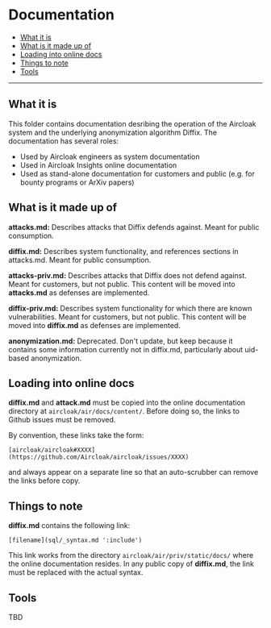 # Documentation

- [What it is](#what-it-is)
- [What is it made up of](#what-is-it-made-up-of)
- [Loading into online docs](#loading-into-online-docs)
- [Things to note](#things-to-note)
- [Tools](#tools)

----------------------

## What it is

This folder contains documentation desribing the operation of the
Aircloak system and the underlying anonymization algorithm Diffix.
The documentation has several roles:
* Used by Aircloak engineers as system documentation
* Used in Aircloak Insights online documentation
* Used as stand-alone documentation for customers and public
(e.g. for bounty programs or ArXiv papers)

## What is it made up of

**attacks.md:** Describes attacks that Diffix defends against.
Meant for public consumption.

**diffix.md:** Describes system functionality, and references
sections in attacks.md.  Meant for public consumption.

**attacks-priv.md:** Describes attacks that Diffix does not defend
against. Meant for customers, but not public. This content will be moved
into **attacks.md** as defenses are implemented.

**diffix-priv.md:** Describes system functionality for which there
are known vulnerabilities.  Meant for customers, but not public. This
content will be moved into **diffix.md** as defenses are implemented.

**anonymization.md:** Deprecated. Don't update, but keep because it contains
some information currently not in diffix.md, particularly about uid-based
anonymization.

## Loading into online docs

**diffix.md** and **attack.md** must be copied into the online
documentation directory at `aircloak/air/docs/content/`. Before doing so,
the links to Github issues must be removed.

By convention, these links take the form:

`[aircloak/aircloak#XXXX](https://github.com/Aircloak/aircloak/issues/XXXX)`

and always appear on a separate line so that an auto-scrubber can
remove the links before copy.

## Things to note

**diffix.md** contains the following link:

`[filename](sql/_syntax.md ':include')`

This link works from the directory `aircloak/air/priv/static/docs/` where
the online documentation resides. In any public copy of **diffix.md**,
the link must be replaced with the actual syntax.

## Tools

TBD
